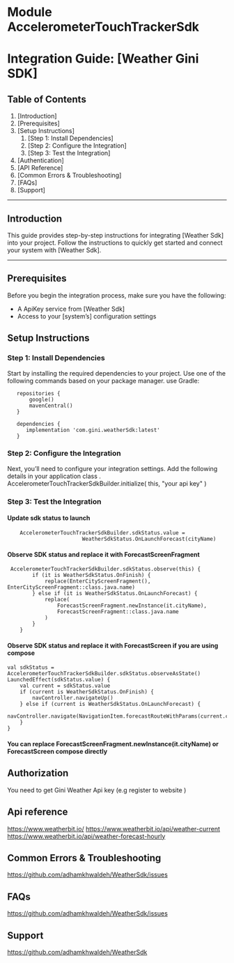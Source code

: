 # Module AccelerometerTouchTrackerSdk

# Integration Guide: [Weather Gini SDK]

## Table of Contents
1. [Introduction]
2. [Prerequisites]
3. [Setup Instructions]
    1. [Step 1: Install Dependencies]
    2. [Step 2: Configure the Integration]
    3. [Step 3: Test the Integration]
4. [Authentication]
5. [API Reference]
6. [Common Errors & Troubleshooting]
7. [FAQs]
8. [Support]

---

## Introduction

This guide provides step-by-step instructions for integrating [Weather Sdk] into your project.
Follow the instructions to quickly get started and connect your system with [Weather Sdk].

---

## Prerequisites
Before you begin the integration process, make sure you have the following:
- A ApiKey service from [Weather Sdk]
- Access to your [system’s] configuration settings

## Setup Instructions

### Step 1: Install Dependencies
Start by installing the required dependencies to your project.
Use one of the following commands based on your package manager.
use Gradle:

       repositories {
           google()
           mavenCentral()
       }
       
       dependencies {
          implementation 'com.gini.weatherSdk:latest'
       }

### Step 2: Configure the Integration

Next, you’ll need to configure your integration settings.
Add the following details in your application class .
AccelerometerTouchTrackerSdkBuilder.initialize(
this,
"your api key"
)
### Step 3: Test the Integration

#### Update sdk status to launch
        AccelerometerTouchTrackerSdkBuilder.sdkStatus.value =
                            WeatherSdkStatus.OnLaunchForecast(cityName)

#### Observe SDK status and replace it with  ForecastScreenFragment
     AccelerometerTouchTrackerSdkBuilder.sdkStatus.observe(this) {
            if (it is WeatherSdkStatus.OnFinish) {
                replace(EnterCityScreenFragment(), EnterCityScreenFragment::class.java.name)
            } else if (it is WeatherSdkStatus.OnLaunchForecast) {
                replace(
                    ForecastScreenFragment.newInstance(it.cityName),
                    ForecastScreenFragment::class.java.name
                )
            }
        }

#### Observe SDK status and replace it with ForecastScreen if you are using compose
    val sdkStatus = AccelerometerTouchTrackerSdkBuilder.sdkStatus.observeAsState()
    LaunchedEffect(sdkStatus.value) {
        val current = sdkStatus.value
        if (current is WeatherSdkStatus.OnFinish) {
            navController.navigateUp()
        } else if (current is WeatherSdkStatus.OnLaunchForecast) {
            navController.navigate(NavigationItem.forecastRouteWithParams(current.cityName))
        }
    }

#### You can replace ForecastScreenFragment.newInstance(it.cityName) or ForecastScreen compose directly

## Authorization
You need to get Gini Weather Api key (e.g register to website )

## Api reference
https://www.weatherbit.io/
https://www.weatherbit.io/api/weather-current
https://www.weatherbit.io/api/weather-forecast-hourly

## Common Errors & Troubleshooting
https://github.com/adhamkhwaldeh/WeatherSdk/issues

## FAQs
https://github.com/adhamkhwaldeh/WeatherSdk/issues

## Support
https://github.com/adhamkhwaldeh/WeatherSdk